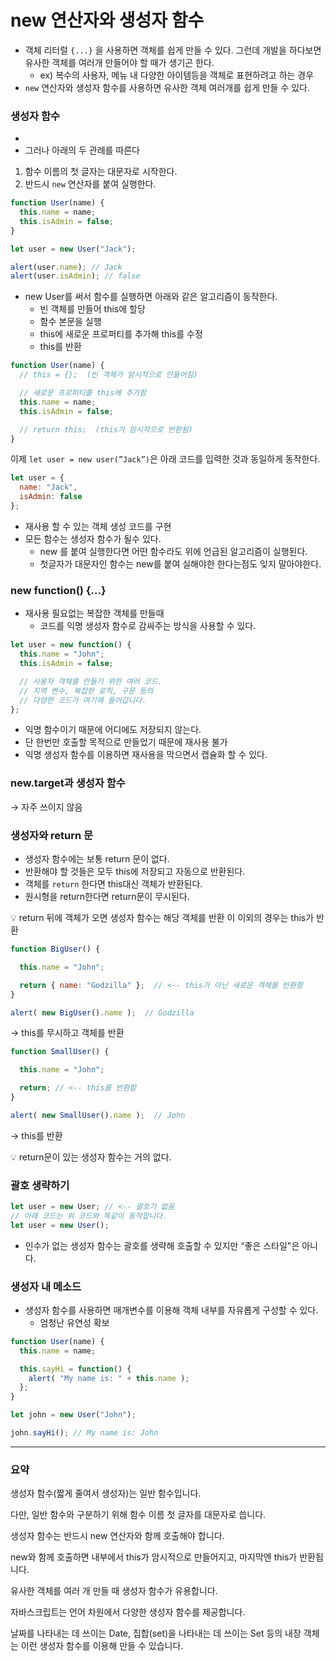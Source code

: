# new 연산자와 생성자 함수

- 객체 리터럴 `{...}` 을 사용하면 객체를 쉽게 만들 수 있다. 그런데 개발을 하다보면 유사한 객체를 여러개 만들어야 할 때가 생기곤 한다.
    - ex) 복수의 사용자, 메뉴 내 다양한 아이템등을 객체로 표현하려고 하는 경우
- `new` 연산자와 생성자 함수를 사용하면 유사한 객체 여러개를 쉽게 만들 수 있다.

### 생성자 함수

- 
- 그러나 아래의 두 관례를 따른다
1. 함수 이름의 첫 글자는 대문자로 시작한다.
2. 반드시 `new` 연산자를 붙여 실행한다.

```jsx
function User(name) {
  this.name = name;
  this.isAdmin = false;
}

let user = new User("Jack");

alert(user.name); // Jack
alert(user.isAdmin); // false
```

- new User를 써서 함수를 실행하면 아래와 같은 알고리즘이 동작한다.
    - 빈 객체를 만들어 this에 할당
    - 함수 본문을 실행
    - this에 새로운 프로퍼티를 추가해 this를 수정
    - this를 반환

```jsx
function User(name) {
  // this = {};  (빈 객체가 암시적으로 만들어짐)

  // 새로운 프로퍼티를 this에 추가함
  this.name = name;
  this.isAdmin = false;

  // return this;  (this가 암시적으로 반환됨)
}
```

이제 `let user = new user(”Jack”)`은 아래 코드를 입력한 것과 동일하게 동작한다.

```jsx
let user = {
  name: "Jack",
  isAdmin: false
};
```

- 재사용 할 수 있는 객체 생성 코드를 구현
- 모든 함수는 생성자 함수가 될수 있다.
    - new 를 붙여 실행한다면 어떤 함수라도 위에 언급된 알고리즘이 실행된다.
    - 첫글자가 대문자인 함수는 new를 붙여 실해야한 한다는점도 잊지 말아야한다.

### new function() {...}

- 재사용 필요없는 복잡한 객체를 만들때
    - 코드를 익명 생성자 함수로 감싸주는 방식을 사용할 수 있다.

```jsx
let user = new function() {
  this.name = "John";
  this.isAdmin = false;

  // 사용자 객체를 만들기 위한 여러 코드.
  // 지역 변수, 복잡한 로직, 구문 등의
  // 다양한 코드가 여기에 들어갑니다.
};
```

- 익명 함수이기 때문에 어디에도 저장되지 않는다.
- 단 한번만 호출할 목적으로 만들었기 때문에 재사용 불가
- 익명 생성자 함수를 이용하면 재사용을 막으면서 캡슐화 할 수 있다.

### new.target과 생성자 함수

→ 자주 쓰이지 않음

### 생성자와 return 문

- 생성자 함수에는 보통 return 문이 없다.
- 반환해야 할 것들은 모두 this에 저장되고 자동으로 반환된다.
- 객체를 `return` 한다면 this대신 객체가 반환된다.
- 원시형을 return한다면 return문이 무시된다.

<aside>
💡 return 뒤에 객체가 오면 생성자 함수는 해당 객체를 반환
이 이외의 경우는 this가 반환

</aside>

```jsx
function BigUser() {

  this.name = "John";

  return { name: "Godzilla" };  // <-- this가 아닌 새로운 객체를 반환함
}

alert( new BigUser().name );  // Godzilla
```

→ this를 무시하고 객체를 반환

```jsx
function SmallUser() {

  this.name = "John";

  return; // <-- this를 반환함
}

alert( new SmallUser().name );  // John
```

→ this를 반환

<aside>
💡 return문이 있는 생성자 함수는 거의 없다.

</aside>

### 괄호 생략하기

```jsx
let user = new User; // <-- 괄호가 없음
// 아래 코드는 위 코드와 똑같이 동작합니다.
let user = new User();
```

- 인수가 없는 생성자 함수는 괄호를 생략해 호출할 수 있지만 “좋은 스타일"은 아니다.

### 생성자 내 메소드

- 생성자 함수를 사용하면 매개변수를 이용해 객체 내부를 자유롭게 구성할 수 있다.
    - 엄청난 유연성 확보

```jsx
function User(name) {
  this.name = name;

  this.sayHi = function() {
    alert( "My name is: " + this.name );
  };
}

let john = new User("John");

john.sayHi(); // My name is: John
```

---

### 요약

생성자 함수(짧게 줄여서 생성자)는 일반 함수입니다. 

다만, 일반 함수와 구분하기 위해 함수 이름 첫 글자를 대문자로 씁니다. 

생성자 함수는 반드시 new 연산자와 함께 호출해야 합니다. 

new와 함께 호출하면 내부에서 this가 암시적으로 만들어지고, 마지막엔 this가 반환됩니다.

유사한 객체를 여러 개 만들 때 생성자 함수가 유용합니다.

자바스크립트는 언어 차원에서 다양한 생성자 함수를 제공합니다. 

날짜를 나타내는 데 쓰이는 Date, 집합(set)을 나타내는 데 쓰이는 Set 등의 내장 객체는 이런 생성자 함수를 이용해 만들 수 있습니다.